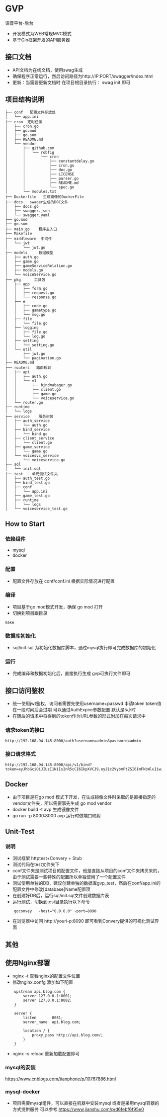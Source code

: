 # GVP

语音平台-后台
- 开发模式为WEB常规MVC模式
- 基于Gin框架开发的API服务器



## 接口文档 

- API文档为在线文档，使用swag生成  
- 确保程序正常运行，然后访问路径为http://IP:PORT/swagger/index.html
- 更新：当需要更新文档时 在项目根目录执行： swag  init 即可


## 项目结构说明

```
├── conf   配置文件存放处
│   └── app.ini
├── cron  定时任务
│   ├── cron.go
│   ├── go.mod
│   ├── go.sum
│   ├── README.md
│   └── vendor
│       ├── github.com
│       │   └── robfig
│       │       └── cron
│       │           ├── constantdelay.go
│       │           ├── cron.go
│       │           ├── doc.go
│       │           ├── LICENSE
│       │           ├── parser.go
│       │           ├── README.md
│       │           └── spec.go
│       └── modules.txt
├── Dockerfile   生成镜像的DockerFile
├── docs   swager生成的DOC文件
│   ├── docs.go
│   ├── swagger.json
│   └── swagger.yaml
├── go.mod
├── go.sum
├── main.go    程序主入口
├── Makefile   
├── middleware  中间件
│   └── jwt
│       └── jwt.go
├── models     数据模型
│   ├── auth.go
│   ├── game.go
│   ├── gameServiceRelation.go
│   ├── models.go
│   └── voiceService.go
├── pkg      工具包
│   ├── app
│   │   ├── form.go
│   │   ├── request.go
│   │   └── response.go
│   ├── e
│   │   ├── code.go
│   │   ├── gametype.go
│   │   └── msg.go
│   ├── file
│   │   └── file.go
│   ├── logging
│   │   ├── file.go
│   │   └── log.go
│   ├── setting
│   │   └── setting.go
│   └── util
│       ├── jwt.go
│       └── pagination.go
├── README.md
├── routers   路由规划
│   ├── api
│   │   ├── auth.go
│   │   └── v1
│   │       ├── bindmabager.go
│   │       ├── client.go
│   │       ├── game.go
│   │       └── voiceservice.go
│   └── router.go
├── runtime
│   └── logs
├── service    服务封装
│   ├── auth_service
│   │   └── auth.go
│   ├── bind_service
│   │   └── bind.go
│   ├── client_service
│   │   └── client.go
│   ├── game_service
│   │   └── game.go
│   └── voicesvc_service
│       └── voiceservice.go
├── sql
│   └── init.sql
├── test    单元测试文件夹
│   ├── auth_test.go
│   ├── bind_test.go
│   ├── conf
│   │   └── app.ini
│   ├── game_test.go
│   ├── runtime
│   │   └── logs
│   └── voiceservice_test.go
```


## How to Start

### 依赖组件

- mysql 
- docker  

### 配置

- 配置文件存放在 conf/conf.ini  根据实际情况进行配置

### 编译

- 项目基于go  mod模式开发，确保 go mod 打开
- 切换到项目跟目录

``
make 
``

### 数据库初始化

- sql/init.sql 为初始化数据库脚本，通过mysql执行即可完成数据库的初始化

### 运行

- 完成编译和数据初始化后，直接执行生成 gvp可执行文件即可

## 接口访问鉴权

- 统一使用jwt鉴权，访问者需要先使用username+passwd 申请token token值在一段时间后会过期  可以通过AuthExpire参数配置 默认是5小时
- 在随后的请求中将得到的token作为URL参数的形式附加在每次请求中
### 请求token的接口

```
http://192.168.94.145:8000/auth?username=admin&password=admin
```
### 接口请求格式
```
http://192.168.94.145:8000/api/v1/bind?token=eyJhbGciOiJIUzI1NiIsInR5cCI6IkpXVCJ9.eyJ1c2VybmFtZSI6ImFkbWluIiwicGFzc3dvcmQiOiJhZG1pbiIsImV4cCI6MTU4NDcwMjA4MCwiaXNzIjoiZ2luLWJsb2cifQ.mzb0Rh104wntMTySy2SjVnE2WaKm9C7WV6NoFRShfug
```

## Docker

- 由于项目是在go  mod 模式下开发，在生成镜像文件时采取的是直接指定的vendor文件夹，所以需要事先生成
go mod  vendor  
- docker    build  -t  avp  生成镜像文件
- go run  -p 8000:8000  avp   运行时做端口映射



## Unit-Test  

### 说明

- 测试框架 httptest+Convery + Stub
- 测试代码在test文件夹下
- conf文件夹是测试项目的配置文件，他是直接从项目的conf文件夹拷贝来的，由于测试需要一些特殊的配置所以单独使用了一个配置文件
- 测试使用单独的DB，建议创建单独的数据库gvp_test，然后在conf/app.ini的配置文件中修改[database]Name配置项
- 在创建好DB后，运行sql/init.sql文件创建数据库表
- 运行测试，切换到test目录执行以下命令
```
    goconvey   -host="0.0.0.0" -port=8090    
```
- 在浏览器中访问  http://youri-p:8090  即可看到Convery提供的可视化测试界面


## 其他

## 使用Nginx部署

- nginx  -t 查看nginx的配置文件位置 
- 修改nginx.confg  添加如下配置

```
    upstream api.blog.com {
        server 127.0.0.1:8001;
        server 127.0.0.1:8002;
    }

    server {
        listen       8081;
        server_name  api.blog.com;

        location / {
            proxy_pass http://api.blog.com/;
        }
    }
```

- nginx  -s reload 重新加载配置即可


### mysql的安装 

https://www.cnblogs.com/tianphone/p/10767886.html

### mysql-docker

- 项目需要mysql组件，可以直接在机器中安装mysql 或者是采用mysql容器的方式提供服务
可以参考 https://www.jianshu.com/p/d6febf6f95e0



